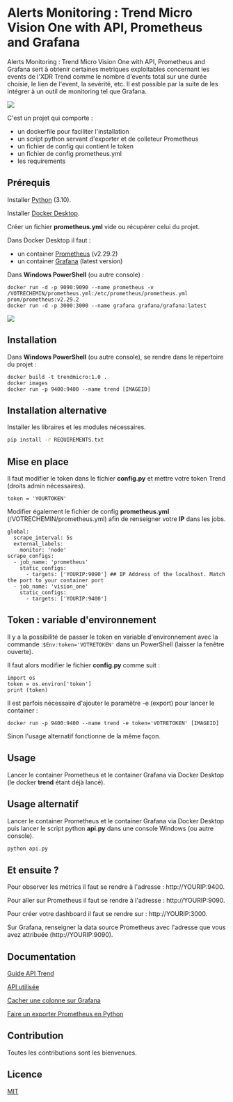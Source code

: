 # Alerts Monitoring : Trend Micro Vision One with API, Prometheus and Grafana

Alerts Monitoring : Trend Micro Vision One with API, Prometheus and Grafana sert à obtenir certaines metriques exploitables concernant les events de l'XDR Trend comme le nombre d'events total sur une durée choisie, le lien de l'event, la sevérité, etc. Il est possible par la suite de les intégrer à un outil de monitoring tel que Grafana. 

![](https://github.com/vandaref/trend-micro-vision-one-alert-monitoring/blob/main/grafana_dashboard.PNG)

C'est un projet qui comporte :
  - un dockerfile pour faciliter l'installation
  - un script python servant d'exporter et de colleteur Prometheus 
  - un fichier de config qui contient le token
  - un fichier de config prometheus.yml 
  - les requirements

## Prérequis
Installer [Python](https://apps.microsoft.com/store/detail/python-310/9PJPW5LDXLZ5) (3.10).

Installer [Docker Desktop](https://www.docker.com/products/docker-desktop/).

Créer un fichier **prometheus.yml** vide ou récupérer celui du projet.

Dans Docker Desktop il faut :
  - un container [Prometheus](https://prometheus.io/) (v2.29.2)
  - un container [Grafana](https://grafana.com/) (latest version)

Dans **Windows PowerShell** (ou autre console) :
```
docker run -d -p 9090:9090 --name prometheus -v /VOTRECHEMIN/prometheus.yml:/etc/prometheus/prometheus.yml prom/prometheus:v2.29.2
docker run -d -p 3000:3000 --name grafana grafana/grafana:latest
```
![](https://github.com/vandaref/trend-micro-vision-one-alert-monitoring/blob/main/docker_desktop.PNG)
## Installation 
Dans **Windows PowerShell** (ou autre console), se rendre dans le répertoire du projet :
```
docker build -t trendmicro:1.0 .
docker images 
docker run -p 9400:9400 --name trend [IMAGEID]
```

## Installation alternative
Installer les libraires et les modules nécessaires.

```bash
pip install -r REQUIREMENTS.txt
```

## Mise en place
Il faut modifier le token dans le fichier **config.py** et mettre votre token Trend (droits admin nécessaires).

`token = 'YOURTOKEN'`

Modifier également le fichier de config **prometheus.yml** (/VOTRECHEMIN/prometheus.yml) afin de renseigner votre **IP** dans les jobs. 

```
global:
  scrape_interval: 5s
  external_labels:
    monitor: 'node'
scrape_configs:
  - job_name: 'prometheus'
    static_configs:
      - targets: ['YOURIP:9090'] ## IP Address of the localhost. Match the port to your container port
  - job_name: 'vision_one'
    static_configs:
      - targets: ['YOURIP:9400']
```
## Token : variable d'environnement
Il y a la possibilité de passer le token en variable d'environnement avec la commande :`$Env:token='VOTRETOKEN'` dans un PowerShell (laisser la fenêtre ouverte).

Il faut alors modifier le fichier **config.py** comme suit :
```
import os
token = os.environ['token']
print (token)
```

Il est parfois nécessaire d'ajouter le paramètre -e (export) pour lancer le container : 

```
docker run -p 9400:9400 --name trend -e token='VOTRETOKEN' [IMAGEID]
```
Sinon l'usage alternatif fonctionne de la même façon.

## Usage 
Lancer le container Prometheus et le container Grafana via Docker Desktop (le docker **trend** étant déjà lancé).

## Usage alternatif
Lancer le container Prometheus et le container Grafana via Docker Desktop puis lancer le script python **api.py** dans une console Windows (ou autre console).

```python
python api.py
```

## Et ensuite ?
Pour observer les métrics il faut se rendre à l'adresse : http://YOURIP:9400.

Pour aller sur Prometheus il faut se rendre à l'adresse : http://YOURIP:9090.

Pour créer votre dashboard il faut se rendre sur : http://YOURIP:3000.

Sur Grafana, renseigner la data source Prometheus avec l'adresse que vous avez attribuée (http://YOURIP:9090). 

## Documentation
[Guide API Trend](https://automation.trendmicro.com/xdr/Guides/First-Steps-Toward-Using-the-APIs)

[API utilisée](https://automation.trendmicro.com/xdr/api-beta)

[Cacher une colonne sur Grafana](https://community.grafana.com/t/hide-column-in-table-in-v8-0/49040/7)

[Faire un exporter Prometheus en Python](https://www.dadall.info/article643/comment-prendre-un-peu-de-python-pour-faire-un-exporter-prometheus)

## Contribution

Toutes les contributions sont les bienvenues.

## Licence

[MIT](https://choosealicense.com/licenses/mit/)
